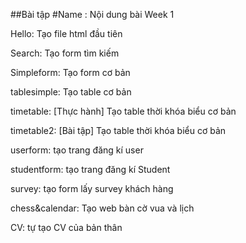 ##Bài tập
#Name : Nội dung bài Week 1


Hello: Tạo file html đầu tiên

Search: Tạo form tìm kiếm

Simpleform: Tạo form cơ bản

tablesimple: Tạo table cơ bản

timetable: [Thực hành] Tạo table thời khóa biểu cơ bản

timetable2: [Bài tập] Tạo table thời khóa biểu cơ bản

userform: tạo trang đăng kí user

studentform: tạo trang đăng kí Student

survey: tạo form lấy survey khách hàng

chess&calendar: Tạo web bàn cờ vua và lịch 

CV: tự tạo CV của bản thân
